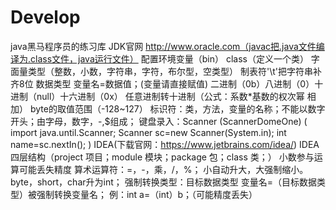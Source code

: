 # Develop
java黑马程序员的练习库
JDK官网	http://www.oracle.com（javac把.java文件编译为.class文件，java运行文件）
配置环境变量（bin）
class（定义一个类）
字面量类型（整数，小数，字符串，字符，布尔型，空类型）
制表符'\t'把字符串补齐8位
数据类型 变量名=数据值；(变量请直接赋值)
二进制（0b）八进制（0）十进制（null）十六进制（0x）
任意进制转十进制（公式：系数*基数的权次幂 相加）
byte的取值范围（-128~127）
标识符：类，方法，变量的名称；不能以数字开头；由字母，数字，-,$组成；
键盘录入：Scanner (ScannerDomeOne)
(
import java.until.Scanner;
Scanner sc=new Scanner(System.in);
int name=sc.nextIn();
)
IDEA(下载官网：https://www.jetbrains.com/idea/)
IDEA四层结构（project 项目；module 模块；package 包；class 类；）
小数参与运算可能丢失精度
算术运算符：=，-，乘，/，%；
小自动升大，大强制缩小。
byte，short，char升为int；
强制转换类型：目标数据类型 变量名=（目标数据类型）被强制转换变量名；
例：int a=（int）b；（可能精度丢失）
